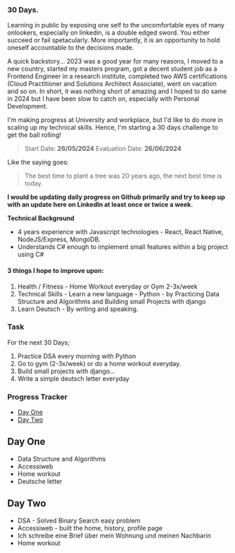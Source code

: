 ### 30 Days.
Learning in public by exposing one self to the uncomfortable eyes of many onlookers, especially on linkedin, is a double edged sword. You either succeed or fail spetacularly. More importantly, it is an opportunity to hold oneself accountable to the decisions made. 

A quick backstory...
2023 was a good year for many reasons, I moved to a new country, started my masters program, got a decent student job as a Frontend Engineer in a research institute, completed two AWS certifications (Cloud Practitioner and Solutions Architect Associate), went on vacation and so on. In short, it was nothing short of amazing and I hoped to do same in 2024 but I have been slow to catch on, especially with Personal Development. 

I'm making progress at University and workplace, but I'd like to do more in scaling up my technical skills. Hence, I'm starting a 30 days challenge to get the ball rolling!

> Start Date: **26/05/2024**
> Evaluation Date: **26/06/2024**

Like the saying goes:
> The best time to plant a tree was 20 years ago, the next best time is today.


**I would be updating daily progress on Github primarily and try to keep up with an update here on LinkedIn at least once or twice a week.**

**Technical Background**
- 4 years experience with Javascript technologies - React, React Native, NodeJS/Express, MongoDB.
- Understands C# enough to implement small features within a big project using C#


#### 3 things I hope to improve upon:
1. Health / Fitness - Home Workout everyday or Gym 2-3x/week
2. Technical Skills - Learn a new language - Python - by Practicing Data Structure and Algorithms and Building small Projects with django
3. Learn Deutsch - By writing and speaking.


### Task
For the next 30 Days;
1. Practice DSA every morning with Python
2. Go to gym (2-3x/week) or do a home workout everyday.
3. Build small projects with django...
4. Write a simple deutsch letter everyday


### Progress Tracker
- [Day One ](#day-one-)
- [Day Two](#day-two)

## Day One <a name="Dayone" />
- Data Structure and Algorithms
- Accessiweb
- Home workout
- Deutsche letter

## Day Two 
- DSA - Solved Binary Search easy problem
- Accessiweb - built the home, history, profile page
- Ich schreibe eine Brief über mein Wohnung und meinen Nachbarin 
- Home workout
